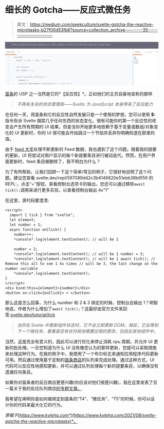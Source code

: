 # 细长的 Gotcha——反应式微任务

> 原文：<https://medium.com/geekculture/svelte-gotcha-the-reactive-microtasks-b27f00d53fb6?source=collection_archive---------35----------------------->

![](img/2c081d30994e29c82a11a76b72b94ca1.png)

[苗条](https://svelte.dev)的 USP 之一当然是它的*【反应性】*。正如他们的主页自豪地宣称的那样

> *不再有复杂的状态管理库——Svelte 为 JavaScript 本身带来了反应能力*

在任何一天，用苗条和它的反应性自然发展只是一个使用的梦想。您可以使用 **$:** 指令告诉 Svelte 跟踪几乎任何东西的状态变化。很有可能你的第一个反应性的改变会产生所有预期的 UI 结果。但是当你开始更多地依赖于基于变量或数组/对象变化的 UI 更新时，你的 UI 很可能会开始跳过一个节拍并丢弃你明确知道在那里的值。

由于 [feed 大军](https://feed.army/)处理不断更新的 Feed 数据，我也遇到了这个问题。随着我的提要的更新，UI 将尝试对用户显示的每个新提要条目进行被动迭代。然而，在用户界面更新时，feed 条目被删除了，我不明白为什么？

为了有所帮助，让我们回顾一下这个简单/常见的例子，它很好地说明了这个问题。建议您查看 svelte.dev/repl/567089d42c3b4146820e51ebb38b6f59 的 REPL:，点击“+”按钮，查看控制台选项卡的输出。您还可以通过移除`await tick();`调用来进行更多实验，以查看控制台输出 4x“1”

在这里，源代码要澄清:

```
<script>
  import { tick } from "svelte";
  let element;
  let number = 1;
  async function onClick() {
    number++;
    *console*.log(element.textContent); // will be 1

    number = 2;
    *console*.log(element.textContent); // will be 1 number = 3;
    *console*.log(element.textContent); // will be 1 await tick(); // Remove this all to see 1 4x times // will be 3, the last change on the number variable
    *console*.log(element.textContent);
}
</script>
<div bind:this={element}>{number}</div>
<button on:click={onClick}> + </button>
```

那么这是怎么回事，为什么 number 和 2 & 3 绑定的时候，控制台会输出 1？明智地说，作者为什么增加了`await tick();`？这最好由官方文件来回答:[svelte.dev/tutorial/tick](https://svelte.dev/tutorial/tick)

> *当你在 Svelte 中更新组件状态时，它不会立即更新 DOM。相反，它会等到下一个微任务，看看是否有任何其他需要应用的更改，包括在其他组件中。*

当然，这是完全有意义的，因此可以进行优化来停止消耗 cpu 周期，并允许 UI 更新的批处理。一旦您知道为什么 UI 没有像您认为的那样更新，您就可以采取措施来处理这种行为。在我的例子中，我使用了一个布尔标志来通知应用程序代码更新可用。然后通过使用基于定制的[苗条商店](https://svelte.dev/tutorial/writable-stores)的队列来完成处理。通过这种方式，UI 代码可以反应性地感知更新，并可以通过队列处理每个新的提要条目，以确保没有遗漏任何条目。

如果你对苗条者的反应商店更感兴趣(你应该对他们很感兴趣)，我在这里发表了另一篇关于我的反应队列商店[的专题文章。](https://www.kylehq.com/2021/06/the-brilliance-of-sveltejs-stores/)

我希望在阐明你是如何被绑定到苗条的“T4”、“微任务”、“T5”的时候，你可以设计你的代码来最大化它的行为。

*原载于*[*https://www.kylehq.com*](https://www.kylehq.com/2021/08/svelte-gotcha-the-reactive-microtasks)*。*